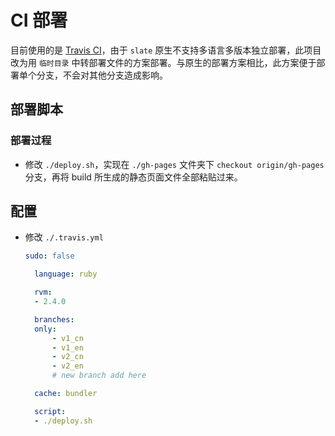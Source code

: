 # CI 部署

目前使用的是 [Travis CI](https://travis-ci.org/huobiapi/docs)，由于 `slate` 原生不支持多语言多版本独立部署，此项目改为用 `临时目录` 中转部署文件的方案部署。与原生的部署方案相比，此方案便于部署单个分支，不会对其他分支造成影响。

## 部署脚本

### 部署过程
- 修改 `./deploy.sh`，实现在 `./gh-pages` 文件夹下 `checkout origin/gh-pages` 分支，再将 build 所生成的静态页面文件全部粘贴过来。

## 配置
- 修改 `./.travis.yml`
  ```yml
  sudo: false

    language: ruby

    rvm:
    - 2.4.0

    branches:
    only:
        - v1_cn
        - v1_en
        - v2_cn
        - v2_en
        # new branch add here

    cache: bundler

    script: 
    - ./deploy.sh
  ```
